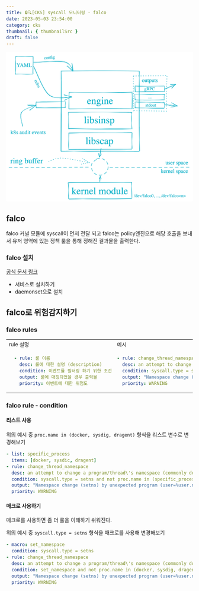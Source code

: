 ```yaml
---
title: 🔒🔍[CKS] syscall 모니터링 - falco
date: 2023-05-03 23:54:00
category: cks
thumbnail: { thumbnailSrc }
draft: false
---
```



![falco 아키텍처](./images/falco_architecture.png)

## falco 

falco 커널 모듈에 syscall이 먼저 전달 되고 falco는 policy엔진으로 해당 호출을 보내서 유저 영역에 있는 정책 룰을 통해 정해진 결과물을 출력한다.

### falco 설치
[공식 문서 링크](https://falco.org/docs/getting-started/installation/)

- 서비스로 설치하기 
- daemonset으로 설치

## falco로 위험감지하기
### falco rules
<table>
<tr>
<td> rule 설명 </td> <td> 예시 </td>
</tr>
<tr>
<td>

```yaml
  - rule: 룰 이름
    desc: 룰에 대한 설명 (description)
    condition: 이벤트를 필터링 하기 위한 조건
    output: 룰에 매칭되었을 경우 출력물
    priority: 이벤트에 대한 위험도
```

</td>
<td>

```yaml
- rule: change_thread_namespace
  desc: an attempt to change a program/thread\'s namespace (commonly done as a part of creating a container) by calling setns.
  condition: syscall.type = setns and not proc.name in (docker, sysdig, dragent)
  output: "Namespace change (setns) by unexpected program (user=%user.name command=%proc.cmdline container=%container.id)"
  priority: WARNING
```

</td>
</tr>
</table>




### falco rule - condition
#### 리스트 사용
위의 예시 중 `proc.name in (docker, sysdig, dragent)` 형식을 리스트 변수로 변경해보기

```yaml
- list: specific_process
  items: [docker, sysdic, dragent]
- rule: change_thread_namespace
  desc: an attempt to change a program/thread\'s namespace (commonly done as a part of creating a container) by calling setns.
  condition: syscall.type = setns and not proc.name in (specific_process)
  output: "Namespace change (setns) by unexpected program (user=%user.name command=%proc.cmdline container=%container.id)"
  priority: WARNING
```

#### 매크로 사용하기
매크로를 사용하면 좀 더 룰을 이해하기 쉬워진다. 

위의 예시 중 `syscall.type = setns` 형식을 매크로를 사용해 변경해보기

```yaml
- macro: set_namespace
  condition: syscall.type = setns
- rule: change_thread_namespace
  desc: an attempt to change a program/thread\'s namespace (commonly done as a part of creating a container) by calling setns.
  condition: set_namespace and not proc.name in (docker, sysdig, dragent)
  output: "Namespace change (setns) by unexpected program (user=%user.name command=%proc.cmdline container=%container.id)"
  priority: WARNING
```